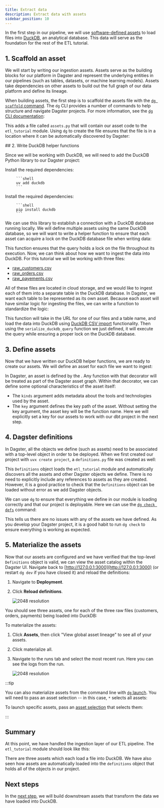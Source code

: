 ```yaml
---
title: Extract data
description: Extract data with assets
sidebar_position: 10
---
```


In the first step in our pipeline, we will use [software-defined assets](/guides/build/assets) to load files into [DuckDB](https://duckdb.org), an analytical database. This data will serve as the foundation for the rest of the ETL tutorial.

## 1. Scaffold an asset

We will start by writing our ingestion assets. Assets serve as the building blocks for our platform in Dagster and represent the underlying entities in our pipelines (such as tables, datasets, or machine learning models). Assets take dependencies on other assets to build out the full graph of our data platform and define its lineage.

When building assets, the first step is to scaffold the assets file with the [`dg scaffold` command](/api/dg/dg-cli#dg-scaffold). The `dg` CLI provides a number of commands to help structure and navigate Dagster projects. For more information, see the [`dg` CLI documentation](/api/dg/dg-cli):

<CliInvocationExample path="docs_snippets/docs_snippets/guides/tutorials/etl_tutorial/commands/dg-scaffold-assets.txt" />

This adds a file called `assets.py` that will contain our asset code to the `etl_tutorial` module. Using `dg` to create the file ensures that the file is in a location where it can be automatically discovered by Dagster:

<CliInvocationExample path="docs_snippets/docs_snippets/guides/tutorials/etl_tutorial/tree/assets.txt" />
## 2. Write DuckDB helper functions

Since we will be working with DuckDB, we will need to add the DuckDB Python library to our Dagster project:

<Tabs groupId="package-manager">
   <TabItem value="uv" label="uv">
      Install the required dependencies:

         ```shell
         uv add duckdb
         ```

   </TabItem>

   <TabItem value="pip" label="pip">
      Install the required dependencies:

         ```shell
         pip install duckdb
         ```

   </TabItem>
</Tabs>

We can use this library to establish a connection with a DuckDB database running locally. We will define multiple assets using the same DuckDB database, so we will want to write a helper function to ensure that each asset can acquire a lock on the DuckDB database file when writing data:

<CodeExample
  path="docs_snippets/docs_snippets/guides/tutorials/etl_tutorial/src/etl_tutorial/defs/assets.py"
  language="python"
  startAfter="start_serial_execute"
  endBefore="end_serial_execute"
  title="src/etl_tutorial/defs/assets.py"
/>

This function ensures that the query holds a lock on the file throughout its execution. Now, we can think about how we want to ingest the data into DuckDB. For this tutorial we will be working with three files:

- [raw_customers.csv](https://raw.githubusercontent.com/dbt-labs/jaffle-shop-classic/refs/heads/main/seeds/raw_customers.csv)
- [raw_orders.csv](https://raw.githubusercontent.com/dbt-labs/jaffle-shop-classic/refs/heads/main/seeds/raw_orders.csv)
- [raw_payements.csv](https://raw.githubusercontent.com/dbt-labs/jaffle-shop-classic/refs/heads/main/seeds/raw_payments.csv)

All of these files are located in cloud storage, and we would like to ingest each of them into a separate table in the DuckDB database. In Dagster, we want each table to be represented as its own asset. Because each asset will have similar logic for ingesting the files, we can write a function to standardize the logic:

<CodeExample
  path="docs_snippets/docs_snippets/guides/tutorials/etl_tutorial/src/etl_tutorial/defs/assets.py"
  language="python"
  startAfter="start_import_url_to_duckdb"
  endBefore="end_import_url_to_duckdb"
  title="src/etl_tutorial/defs/assets.py"
/>

This function will take in the URL for one of our files and a table name, and load the data into DuckDB using [DuckDB CSV import](https://duckdb.org/docs/stable/data/csv/overview.html) functionality. Then using the `serialize_duckdb_query` function we just defined, it will execute the query while ensuring a proper lock on the DuckDB database.

## 3. Define assets

Now that we have written our DuckDB helper functions, we are ready to create our assets. We will define an asset for each file we want to ingest:

<CodeExample
  path="docs_snippets/docs_snippets/guides/tutorials/etl_tutorial/src/etl_tutorial/defs/assets.py"
  language="python"
  startAfter="start_ingest_assets_1"
  endBefore="end_ingest_assets_1"
  title="src/etl_tutorial/defs/assets.py"
/>

In Dagster, an asset is defined by the <PyObject section="assets" module="dagster" object="asset" decorator />. Any function with that decorator will be treated as part of the Dagster asset graph. Within that decorator, we can define some optional characteristics of the asset itself:

- The `kinds` argument adds metadata about the tools and technologies used by the asset.
- The `key` argument defines the key path of the asset. Without setting the key argument, the asset key will be the function name. Here we will explicitly set a key for our assets to work with our dbt project in the next step.

## 4. Dagster definitions

In Dagster, all the objects we define (such as assets) need to be associated with a top-level <PyObject section="definitions" module="dagster" object="Definitions" /> object in order to be deployed. When we first created our project with `uvx create project`, a `definitions.py` file was created as well:

<CodeExample
  path="docs_snippets/docs_snippets/guides/tutorials/etl_tutorial/src/etl_tutorial/definitions.py"
  language="python"
  title="src/etl_tutorial/definitions.py"
/>

This `Definitions` object loads the `etl_tutorial` module and automatically discovers all the assets and other Dagster objects we define. There is no need to explicitly include any references to assets as they are created. However, it is a good practice to check that the `Definitions` object can be loaded without error as we add Dagster objects.

We can use `dg` to ensure that everything we define in our module is loading correctly and that our project is deployable. Here we can use the [`dg check defs`](/api/dg/dg-cli#dg-check) command:

<CliInvocationExample path="docs_snippets/docs_snippets/guides/tutorials/etl_tutorial/commands/dg-check-defs.txt" />

This tells us there are no issues with any of the assets we have defined. As you develop your Dagster project, it is a good habit to run `dg check` to ensure everything is working as expected.

## 5. Materialize the assets

Now that our assets are configured and we have verified that the top-level `Definitions` object is valid, we can view the asset catalog within the Dagster UI. Navigate back to [http://127.0.0.1:3000](http://127.0.0.1:3000) (or restart `dg dev` if you have closed it) and reload the definitions:

1. Navigate to **Deployment**.
2. Click **Reload definitions**.

   ![2048 resolution](/images/tutorial/etl-tutorial/ingest-assets.png)

You should see three assets, one for each of the three raw files (customers, orders, payments) being loaded into DuckDB:

To materialize the assets:

1. Click **Assets**, then click "View global asset lineage" to see all of your assets.
2. Click materialize all.
3. Navigate to the runs tab and select the most recent run. Here you can see the logs from the run.

   ![2048 resolution](/images/tutorial/etl-tutorial/ingest-assets-run.png)

:::tip

You can also materialize assets from the command line with [`dg` launch](/api/dg/dg-cli#dg-launch). You will need to pass an asset selection -- in this case, `*` selects all assets:

<CliInvocationExample contents='dg launch --assets "*"' />

To launch specific assets, pass an [asset selection](/guides/build/assets/asset-selection-syntax) that selects them:

<CliInvocationExample contents="dg launch --asset target/main/raw_customers,target/main/raw_orders,target/main/raw_payments" />

:::

## Summary

At this point, we have handled the ingestion layer of our ETL pipeline. The `etl_tutorial` module should look like this:

<CliInvocationExample path="docs_snippets/docs_snippets/guides/tutorials/etl_tutorial/tree/step-0.txt" />

There are three assets which each load a file into DuckDB. We have also seen how assets are automatically loaded into the `definitions` object that holds all of the objects in our project.

## Next steps

In the [next step](/etl-pipeline-tutorial/transform-data), we will build downstream assets that transform the data we have loaded into DuckDB.
